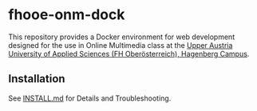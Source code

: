 # fhooe-onm-dock

This repository provides a Docker environment for web development designed for the use in Online Multimedia class at the [Upper Austria University of Applied Sciences (FH Oberösterreich), Hagenberg Campus](https://www.fh-ooe.at/en/hagenberg-campus/).

## Installation

See [INSTALL.md](https://github.com/rru-hgb/fhooe-onm-dock/blob/main/INSTALL.md) for Details and Troubleshooting.
